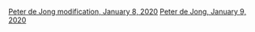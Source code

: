[Peter de Jong modification, January 8, 2020](https://lynntf.github.io/sketches/Peter_de_Jong_modification_2020_01_08_22_32_36/index.html)
[Peter de Jong, January 9, 2020](https://lynntf.github.io/sketches/Peter_de_Jong_2020_01_09_20_31_37/index.html)
